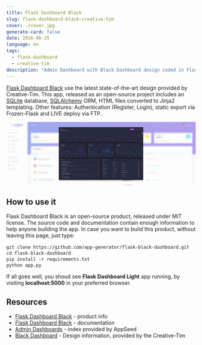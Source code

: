```yaml
---
title: Flask Dashboard Black
slug: flask-dashboard-black-creative-tim
cover: ./cover.jpg
generate-card: false
date: 2016-06-25
language: en
tags:
  - flask-dashboard
  - creative-tim
description: "Admin Dashboard with Black Dashboard design coded in Flask. Flask Dashboard Black use the latest state-of-the-art design provided by Creative-Tim."
---
```


[Flask Dashboard Black](https://appseed.us/admin-dashboards/flask-dashboard-black) use the latest state-of-the-art design provided by Creative-Tim. This app, released as an open-source project includes an [SQLite](https://www.sqlite.org/index.html) database, [SQLAlchemy](https://flask-sqlalchemy.palletsprojects.com/en/2.x/) ORM, HTML files converted to Jinja2 templating. Other features: Authentication (Register, Login), static export via Frozen-Flask and LIVE deploy via FTP.

![Flask Dashboard Black](https://raw.githubusercontent.com/app-generator/static/master/flask-black-dashboard/black-dashboard-coded-in-flask-cover.jpg)

## How to use it

Flask Dashboard Black is an open-source product, released under MIT license. The source code and documentation contain enough information to help anyone building the app. In case you want to build this product, without leaving this page, just type: 

```
git clone https://github.com/app-generator/flask-black-dashboard.git 
cd flask-black-dashboard 
pip install -r requirements.txt 
python app.py
```

If all goes well, you shoud see **Flask Dashboard Light** app running, by visiting **localhost:5000** in your preferred browser. 

## Resources

 - [Flask Dashboard Black](https://appseed.us/admin-dashboards/flask-dashboard-black) - product info
 - [Flask Dashboard Black](https://docs.appseed.us/admin-dashboards/flask-dashboard-black/) - documentation
 - [Admin Dashboards](https://appseed.us/admin-dashboards) - index provided by AppSeed
 - [Black Dashboard](https://www.creative-tim.com/product/black-dashboard) - Design information, provided by the Creative-Tim   
